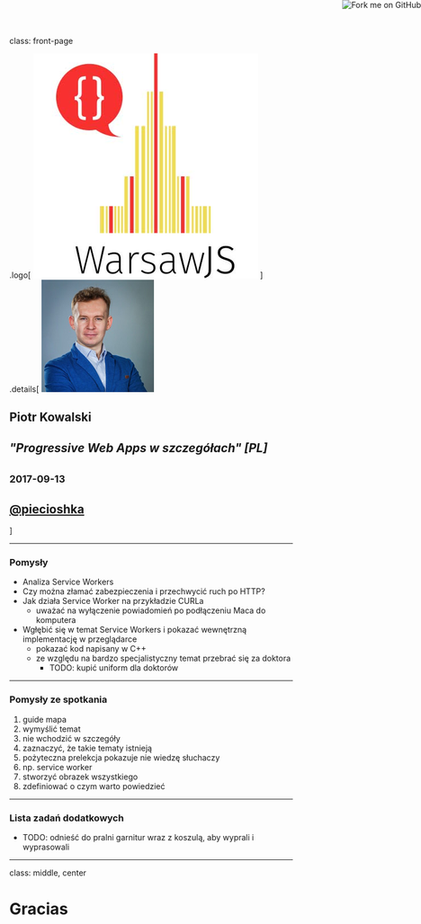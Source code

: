 class: front-page

.logo[
![](./images/warsawjs/logo-white-400x400.jpg)
]
.details[
![](images/piotr-kowalski.jpg)
## Piotr Kowalski
## <em>"Progressive Web Apps w szczegółach" [PL]</em>
## <small>2017-09-13</small>
## <a href="http://twitter.com/piecioshka">@piecioshka</a>
]

<a href="https://github.com/piecioshka/slides-pwa-in-details"><img style="position: absolute; top: 0; right: 0; border: 0;" src="https://camo.githubusercontent.com/365986a132ccd6a44c23a9169022c0b5c890c387/68747470733a2f2f73332e616d617a6f6e6177732e636f6d2f6769746875622f726962626f6e732f666f726b6d655f72696768745f7265645f6161303030302e706e67" alt="Fork me on GitHub" data-canonical-src="https://s3.amazonaws.com/github/ribbons/forkme_right_red_aa0000.png"></a>

---

### Pomysły

* Analiza Service Workers
* Czy można złamać zabezpieczenia i przechwycić ruch po HTTP?
* Jak działa Service Worker na przykładzie CURLa
    - uważać na wyłączenie powiadomień po podłączeniu Maca do komputera
* Wgłębić się w temat Service Workers i pokazać wewnętrzną implementację w 
    przeglądarce
    - pokazać kod napisany w C++
    - ze względu na bardzo specjalistyczny temat przebrać się za doktora
        - TODO: kupić uniform dla doktorów

---

### Pomysły ze spotkania

1. guide mapa
2. wymyślić temat
3. nie wchodzić w szczegóły
4. zaznaczyć, że takie tematy istnieją
5. pożyteczna prelekcja pokazuje nie wiedzę słuchaczy
6. np. service worker
7. stworzyć obrazek wszystkiego
8. zdefiniować o czym warto powiedzieć

---

### Lista zadań dodatkowych

- TODO: odnieść do pralni garnitur wraz z koszulą, aby wyprali i wyprasowali

---

class: middle, center

# Gracias
